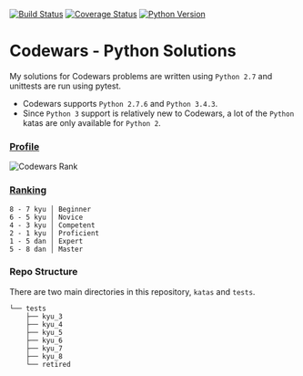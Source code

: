 [![Build Status](https://travis-ci.org/the-zebulan/CodeWars.svg?branch=master)](https://travis-ci.org/the-zebulan/CodeWars)
[![Coverage Status](https://coveralls.io/repos/github/the-zebulan/CodeWars/badge.svg?branch=master)](https://coveralls.io/github/the-zebulan/CodeWars?branch=master)
[![Python Version](https://img.shields.io/badge/python-2.7-blue.svg)]()

# Codewars - Python Solutions

My solutions for Codewars problems are written using `Python 2.7` and unittests are run using pytest.

* Codewars supports `Python 2.7.6` and `Python 3.4.3`.
* Since `Python 3` support is relatively new to Codewars, a lot of the `Python` katas are only available for `Python 2`.

### [Profile](http://www.codewars.com/users/mstelwach)
![Codewars Rank](https://www.codewars.com/users/mstelwach/badges/large)

### [Ranking](http://www.codewars.com/about)
```
8 - 7 kyu │ Beginner
6 - 5 kyu │ Novice
4 - 3 kyu │ Competent
2 - 1 kyu │ Proficient
1 - 5 dan │ Expert
5 - 8 dan │ Master
```

### Repo Structure
There are two main directories in this repository, `katas` and `tests`.

```
└── tests
    ├── kyu_3
    ├── kyu_4
    ├── kyu_5
    ├── kyu_6
    ├── kyu_7
    ├── kyu_8
    └── retired
```
